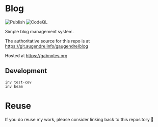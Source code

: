 # Blog

![Publish](https://github.com/Crocmagnon/blog/actions/workflows/publish.yaml/badge.svg)
![CodeQL](https://github.com/Crocmagnon/blog/actions/workflows/codeql-analysis.yaml/badge.svg)

Simple blog management system.

The authoritative source for this repo is at https://git.augendre.info/gaugendre/blog

Hosted at https://gabnotes.org

## Development
```shell
inv test-cov
inv beam
```

# Reuse
If you do reuse my work, please consider linking back to this repository 🙂
